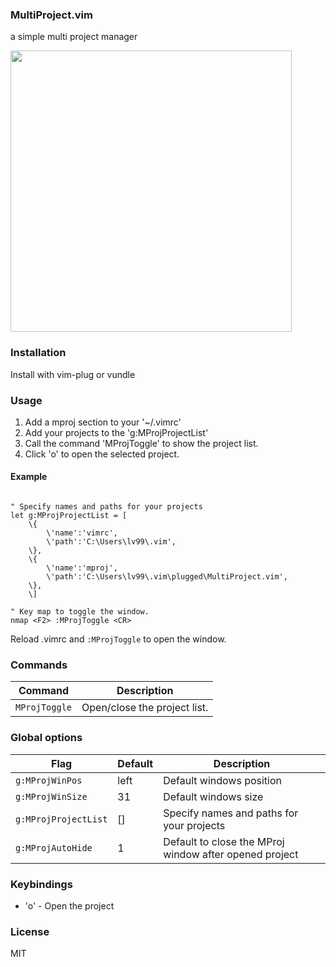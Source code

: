 ### MultiProject.vim
a simple multi project manager

<img src="https://raw.githubusercontent.com/lv99/i/master/MultiProject.vim/usage.gif" height="450"> 

### Installation

Install with vim-plug or vundle

### Usage

1. Add a mproj section to your '~/.vimrc'
1. Add your projects to the 'g:MProjProjectList'
1. Call the command 'MProjToggle' to show the project list.
1. Click 'o' to open the selected project.

#### Example

```vim

" Specify names and paths for your projects
let g:MProjProjectList = [
	\{
		\'name':'vimrc',
		\'path':'C:\Users\lv99\.vim',
	\},
	\{
		\'name':'mproj',
		\'path':'C:\Users\lv99\.vim\plugged\MultiProject.vim',
	\},
	\]

" Key map to toggle the window.
nmap <F2> :MProjToggle <CR>
```

Reload .vimrc and `:MProjToggle` to open the window.

### Commands
| Command                             | Description                                                        |
| ----------------------------------- | ------------------------------------------------------------------ |
| `MProjToggle` | Open/close the project list.                                                    |

### Global options
| Flag                | Default                           | Description                                            |
| ------------------- | --------------------------------- | ------------------------------------------------------ |
| `g:MProjWinPos`    | left                                | Default windows position                       |
| `g:MProjWinSize`    | 31                                | Default windows size                       |
| `g:MProjProjectList`    | []                                | Specify names and paths for your projects                     |
| `g:MProjAutoHide`    | 1                                | Default to close the MProj window after opened project                      |

### Keybindings

- 'o' - Open the project

### License

MIT



